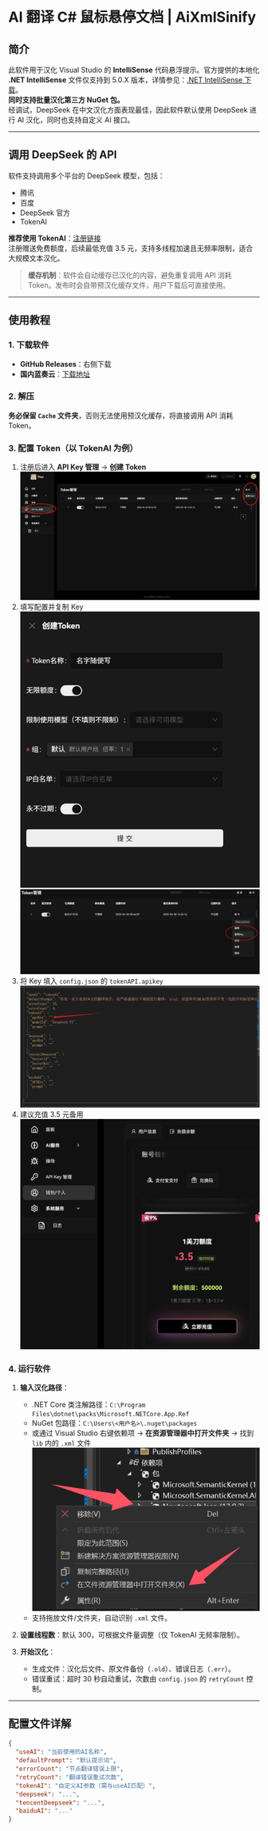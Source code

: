 # AI 翻译 C# 鼠标悬停文档 | AiXmlSinify

## 简介
此软件用于汉化 Visual Studio 的 **IntelliSense** 代码悬浮提示。官方提供的本地化 **.NET IntelliSense** 文件仅支持到 5.0.X 版本，详情参见：[.NET IntelliSense 下载](https://dotnet.microsoft.com/zh-cn/download/intellisense)。  
**同时支持批量汉化第三方 NuGet 包。**  
经调试，DeepSeek 在中文汉化方面表现最佳，因此软件默认使用 DeepSeek 进行 AI 汉化，同时也支持自定义 AI 接口。

---

## 调用 DeepSeek 的 API
软件支持调用多个平台的 DeepSeek 模型，包括：
- 腾讯
- 百度
- DeepSeek 官方
- TokenAI  

**推荐使用 TokenAI**：[注册链接](https://api.token-ai.cn/register?inviteCode=460a9518-e024-4caf-9654-5693432eee23)  
注册赠送免费额度，后续最低充值 3.5 元，支持多线程加速且无频率限制，适合大规模文本汉化。

> **缓存机制**：软件会自动缓存已汉化的内容，避免重复调用 API 消耗 Token。发布时会自带预汉化缓存文件，用户下载后可直接使用。

---

## 使用教程

### 1. 下载软件
- **GitHub Releases**：右侧下载  
- **国内蓝奏云**：[下载地址](https://wwos.lanzoub.com/igsJ82v1tbaf)  

### 2. 解压
**务必保留 `Cache` 文件夹**，否则无法使用预汉化缓存，将直接调用 API 消耗 Token。

### 3. 配置 Token（以 TokenAI 为例）
1. 注册后进入 **API Key 管理** → **创建 Token**  
   ![a1](https://github.com/fvffv/AiXmlSinify/blob/master/img/a1.png)  
2. 填写配置并复制 Key  
   ![a2](https://github.com/fvffv/AiXmlSinify/blob/master/img/a2.png)  
   ![a3](https://github.com/fvffv/AiXmlSinify/blob/master/img/a3.png)  
3. 将 Key 填入 `config.json` 的 `tokenAPI.apikey`  
   ![a4](https://github.com/fvffv/AiXmlSinify/blob/master/img/a4.png)  
4. 建议充值 3.5 元备用  
   ![a5](https://github.com/fvffv/AiXmlSinify/blob/master/img/a5.png)  

### 4. 运行软件
1. **输入汉化路径**：  
   - .NET Core 类注解路径：`C:\Program Files\dotnet\packs\Microsoft.NETCore.App.Ref`  
   - NuGet 包路径：`C:\Users\<用户名>\.nuget\packages`  
   - 或通过 Visual Studio 右键依赖项 → **在资源管理器中打开文件夹** → 找到 `lib` 内的 `.xml` 文件  
     ![a6](https://github.com/fvffv/AiXmlSinify/blob/master/img/a6.png)  
   - 支持拖放文件/文件夹，自动识别 `.xml` 文件。  

2. **设置线程数**：默认 300，可根据文件量调整（仅 TokenAI 无频率限制）。  

3. **开始汉化**：  
   - 生成文件：汉化后文件、原文件备份（`.old`）、错误日志（`.err`）。  
   - 错误重试：超时 30 秒自动重试，次数由 `config.json` 的 `retryCount` 控制。  

---

## 配置文件详解
```json
{
  "useAI": "当前使用的AI名称",
  "defaultPrompt": "默认提示词",
  "errorCount": "节点翻译错误上限",
  "retryCount": "翻译错误重试次数",
  "tokenAI": "自定义AI参数（需与useAI匹配）",
  "deepseek": "...",
  "tencentDeepseek": "...",
  "baiduAI": "..."
}
